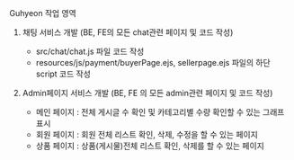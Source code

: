 Guhyeon 작업 영역

1. 채팅 서비스 개발 (BE, FE의 모든 chat관련 페이지 및 코드 작성)
   - src/chat/chat.js 파일 코드 작성
   - resources/js/payment/buyerPage.ejs, sellerpage.ejs 파일의 하단 script 코드 작성

3. Admin페이지 서비스 개발 (BE, FE 의 모든 admin관련 페이지 및 코드 작성)
   - 메인 페이지 : 전체 게시글 수 확인 및 카테고리별 수량 확인할 수 있는 그래프 표시
   - 회원 페이지 : 회원 전체 리스트 확인, 삭제, 수정을 할 수 있는 페이지
   - 상품 페이지 : 상품(게시물)전체 리스트 확인, 삭제를 할 수 있는 페이지





